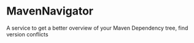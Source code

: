 # MavenNavigator

A service to get a better overview of your Maven Dependency tree, find version conflicts